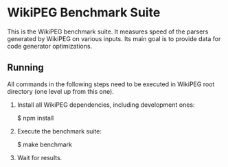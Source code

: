 WikiPEG Benchmark Suite
======================

This is the WikiPEG benchmark suite. It measures speed of the parsers generated
by WikiPEG on various inputs. Its main goal is to provide data for code generator
optimizations.

Running
-------

All commands in the following steps need to be executed in WikiPEG root directory
(one level up from this one).

  1. Install all WikiPEG dependencies, including development ones:

        $ npm install

  2. Execute the benchmark suite:

        $ make benchmark

  3. Wait for results.

